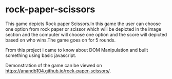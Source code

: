 # rock-paper-scissors

This game depicts Rock paper Scissors.In this game the user can choose one option from rock paper or scissor which will be depicted in the image section and the computer will choose one option and the score will depicted based on who wins.The game goes on for 5 rounds.

From this project I came to know about DOM Manipulation and built something using basic javascript.

Demonstration of the game can be viewed on https://anandb104.github.io/rock-paper-scissors/.